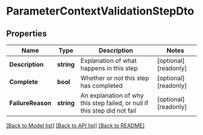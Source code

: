 # ParameterContextValidationStepDto

## Properties

Name | Type | Description | Notes
------------ | ------------- | ------------- | -------------
**Description** | **string** | Explanation of what happens in this step | [optional] [readonly] 
**Complete** | **bool** | Whether or not this step has completed | [optional] [readonly] 
**FailureReason** | **string** | An explanation of why this step failed, or null if this step did not fail | [optional] [readonly] 

[[Back to Model list]](../README.md#documentation-for-models) [[Back to API list]](../README.md#documentation-for-api-endpoints) [[Back to README]](../README.md)


